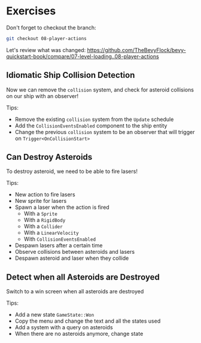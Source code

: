 # Exercises

Don't forget to checkout the branch:

```sh
git checkout 08-player-actions
```

Let's review what was changed: <https://github.com/TheBevyFlock/bevy-quickstart-book/compare/07-level-loading..08-player-actions>

## Idiomatic Ship Collision Detection

Now we can remove the `collision` system, and check for asteroid collisions on our ship with an observer!

Tips:

- Remove the existing `collision` system from the `Update` schedule
- Add the `CollisionEventsEnabled` component to the ship entity
- Change the previous `collision` system to be an observer that will trigger on `Trigger<OnCollisionStart>`

## Can Destroy Asteroids

To destroy asteroid, we need to be able to fire lasers!

Tips:

- New action to fire lasers
- New sprite for lasers
- Spawn a laser when the action is fired
  - With a `Sprite`
  - With a `RigidBody`
  - With a `Collider`
  - With a `LinearVelocity`
  - With `CollisionEventsEnabled`
- Despawn lasers after a certain time
- Observe collisions between asteroids and lasers
- Despawn asteroid and laser when they collide

## Detect when all Asteroids are Destroyed

Switch to a win screen when all asteroids are destroyed

Tips:

- Add a new state `GameState::Won`
- Copy the menu and change the text and all the states used
- Add a system with a query on asteroids
- When there are no asteroids anymore, change state

